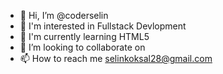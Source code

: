 - 👋 Hi, I’m @coderselin
- 👀 I'm interested in Fullstack Devlopment
- 🌱 I'm currently learning HTML5 
- 💞️ I’m looking to collaborate on 
- 📫 How to reach me selinkoksal28@gmail.com

<!---
coderselin/coderselin is a ✨ special ✨ repository because its `README.md` (this file) appears on your GitHub profile.
You can click the Preview link to take a look at your changes.
--->
